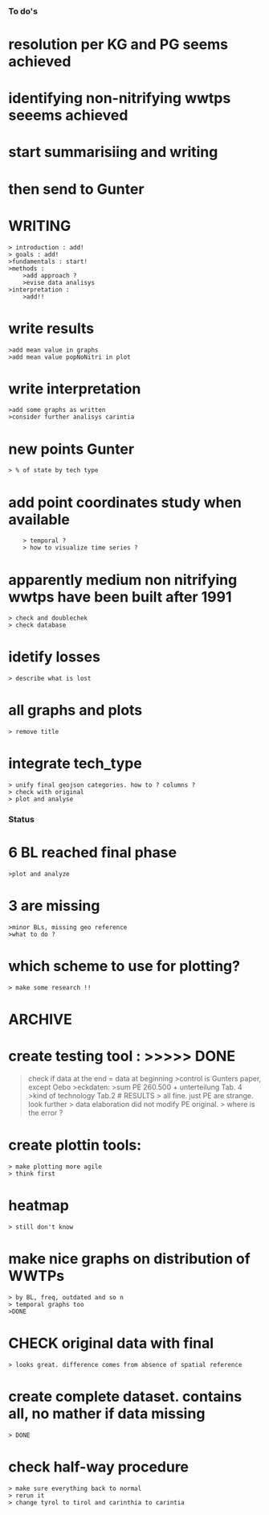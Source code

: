 ### To do's

# resolution per KG and PG seems achieved
# identifying non-nitrifying wwtps seeems achieved
# start summarisiing and writing 
# then send to Gunter

# WRITING 
    > introduction : add!
    > goals : add!
    >fundamentals : start!
    >methods : 
        >add approach ? 
        >evise data analisys
    >interpretation : 
        >add!!


# write results
    >add mean value in graphs 
    >add mean value popNoNitri in plot

# write interpretation
    >add some graphs as written
    >consider further analisys carintia

# new points Gunter
    > % of state by tech type 
    
# add point coordinates study when available
        > temporal ?
        > how to visualize time series ?

# apparently medium non nitrifying wwtps have been built after 1991
    > check and doublechek
    > check database
    

# idetify losses
    > describe what is lost

# all graphs and plots
    > remove title




# integrate tech_type
    > unify final geojson categories. how to ? columns ?
    > check with original
    > plot and analyse

### Status
# 6 BL reached final phase
    >plot and analyze
# 3 are missing
    >minor BLs, missing geo reference
    >what to do ?

# which scheme to use for plotting?
    > make some research !!

# ARCHIVE
# create testing tool : >>>>> DONE
>check if data at the end = data at beginning
    >control is Gunters paper, except Oebo
    >eckdaten:
        >sum PE 260.500 + unterteilung Tab. 4
        >kind of technology Tab.2
    # RESULTS
        > all fine. just PE are strange. look further
        > data elaboration did not modify PE original. 
        > where is the error ? 

# create plottin tools:
    > make plotting more agile
    > think first
# heatmap
    > still don't know
# make nice graphs on distribution of WWTPs 
    > by BL, freq, outdated and so n
    > temporal graphs too
    >DONE

# CHECK original data with final
    > looks great. difference comes from absence of spatial reference

# create complete dataset. contains all, no mather if data missing 
    > DONE
# check half-way procedure 
    > make sure everything back to normal
    > rerun it 
    > change tyrol to tirol and carinthia to carintia